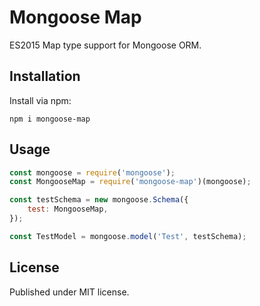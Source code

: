 # Mongoose Map

ES2015 Map type support for Mongoose ORM.

## Installation

Install via npm:
```shell
npm i mongoose-map
```

## Usage

```javascript
const mongoose = require('mongoose');
const MongooseMap = require('mongoose-map')(mongoose);

const testSchema = new mongoose.Schema({
    test: MongooseMap,
});

const TestModel = mongoose.model('Test', testSchema);
```

## License

Published under MIT license.
